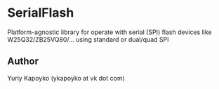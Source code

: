 # SerialFlash

Platform-agnostic library for operate with serial (SPI) flash devices like W25Q32/ZB25VQ80/... using standard or dual/quad SPI

## Author

Yuriy Kapoyko (ykapoyko at vk dot com)
